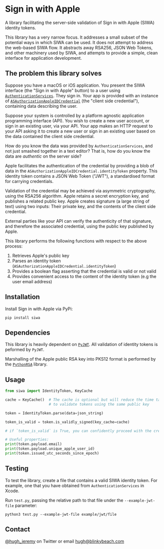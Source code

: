 # Sign in with Apple

A library facilitating the server-side validation of Sign in with Apple (SIWA)
identity tokens.

This library has a very narrow focus. It addresses a small subset of the
potential ways in which SIWA can be used. It does not attempt to address the
web-based SIWA flow. It abstracts away RSA256, JSON Web Tokens, and other
machinery used by SIWA, and attempts to provide a simple, clean interface for
application development.

## The problem this library solves

Suppose you have a macOS or iOS application. You present the SIWA interface
(the "Sign in with Apple" button) to a user using 
[`AuthenticationServices`](https://developer.apple.com/documentation/authenticationservices).
They sign in. Your app is provided with an instance of
[`ASAuthorizationAppleIDCredential`](https://developer.apple.com/documentation/authenticationservices/asauthorizationappleidcredential)
(the "client side credential"), containing data describing the user.

Suppose your system is controlled by a platform agnostic application
programming interface (API). You wish to create a new user account, or
sign in an existing user, via your API. Your app makes an HTTP request to your
API asking it to create a new user or sign in an existing user based on the
data contained the client side credential.

How do you know the data was provided by `AuthenticationServices`, and not
just smashed together in a text editor? That is, how do you know the
data are _authentic_ on the server side?

Apple facilitates the authentication of the credential by providing a blob
of data in the `ASAuthorizationAppleIDCredential.identityToken` property. This
identity token contains a JSON Web Token ("JWT"), a standardised format for
carrying credentials.


Validation of the credential may be achieved via asymmetric cryptography, using
the RSA256 algorithm. Apple retains a secret encryption key, and publishes a
related public key. Apple creates signature (a large string of text) using two
inputs: Their private key, and the contents of the client side credential.

External parties like your API can verify the authenticity of that signature,
and therefore the associated credential, using the public key published by
Apple.

This library performs the following functions with respect to the above
process:

1. Retrieves Apple's public key
2. Parses an identity token (`ASAuthorizationAppleIDCredential.identityToken`)
3. Provides a boolean flag asserting that the credential is valid or not valid
4. Provides convenient access to the content of the identity token (e.g 
the user email address)

## Installation

Install Sign in with Apple via PyPi:

```
pip install siwa
```

## Dependencies

This library is heavily dependent on
[`PyJWT`](https://github.com/jpadilla/pyjwt). All validation of identity
tokens is peformed by `PyJWT`.

Marshalling of the Apple public RSA key into PKS12 format is performed by
the [`PythonRSA`](https://github.com/sybrenstuvel/python-rsa/) library.

## Usage

```python
from siwa import IdentityToken, KeyCache

cache = KeyCache()  # The cache is optional but will reduce the time taken
                    # to validate tokens using the same public key

token = IdentityToken.parse(data=json_string)

token_is_valid = token.is_validly_signed(key_cache=cache)

# if `token_is_valid` is True, you can confidently proceed with the credential

# Useful properties:
print(token.payload.email)
print(token.payload.unique_apple_user_id)
print(token.issued_utc_seconds_since_epoch)
```


## Testing

To test the library, create a file that contains a valid SIWA identity token.
For example, one that you have obtained from `AuthenticationServices` in
Xcode.

Run `test.py`, passing the relative path to that file under the
`--example-jwt-file` parameter:

```
python3 test.py --example-jwt-file example/jwt/file
```

## Contact

[@hugh_jeremy](https://twitter.com/hugh_jeremy) on Twitter or email
[hugh@blinkybeach.com](mailto:hugh@blinkybeach.com)

